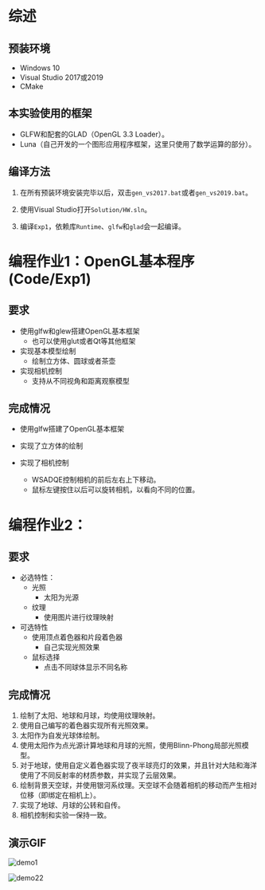 # 综述

## 预装环境

* Windows 10
* Visual Studio 2017或2019
* CMake

## 本实验使用的框架

* GLFW和配套的GLAD（OpenGL 3.3 Loader）。
* Luna（自己开发的一个图形应用程序框架，这里只使用了数学运算的部分）。

## 编译方法

1. 在所有预装环境安装完毕以后，双击`gen_vs2017.bat`或者`gen_vs2019.bat`。

2. 使用Visual Studio打开`Solution/HW.sln`。

3. 编译`Exp1`，依赖库`Runtime`、`glfw`和`glad`会一起编译。

# 编程作业1：OpenGL基本程序 (Code/Exp1)

## 要求

- 使用glfw和glew搭建OpenGL基本框架
  - 也可以使用glut或者Qt等其他框架
- 实现基本模型绘制
  - 绘制立方体、圆球或者茶壶
- 实现相机控制
  - 支持从不同视角和距离观察模型

## 完成情况

- 使用glfw搭建了OpenGL基本框架

- 实现了立方体的绘制

- 实现了相机控制

  - WSADQE控制相机的前后左右上下移动。
  - 鼠标左键按住以后可以旋转相机，以看向不同的位置。


# 编程作业2：

## 要求

- 必选特性：
  - 光照
    - 太阳为光源
  - 纹理
    - 使用图片进行纹理映射
- 可选特性
  - 使用顶点着色器和片段着色器
    - 自己实现光照效果
  - 鼠标选择
    - 点击不同球体显示不同名称

## 完成情况

1. 绘制了太阳、地球和月球，均使用纹理映射。
2. 使用自己编写的着色器实现所有光照效果。
3. 太阳作为自发光球体绘制。
4. 使用太阳作为点光源计算地球和月球的光照，使用Blinn-Phong局部光照模型。
5. 对于地球，使用自定义着色器实现了夜半球亮灯的效果，并且针对大陆和海洋使用了不同反射率的材质参数，并实现了云层效果。
6. 绘制背景天空球，并使用银河系纹理。天空球不会随着相机的移动而产生相对位移（即绑定在相机上）。
7. 实现了地球、月球的公转和自传。
8. 相机控制和实验一保持一致。

## 演示GIF

![demo1](./Res/demo21.gif)

![demo22](./Res/demo22.gif)
